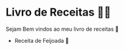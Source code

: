 # Livro  de Receitas :man_cook:

Sejam Bem vindos ao meu livro de receitas :book:

- Receita de Feijoada :pig:
